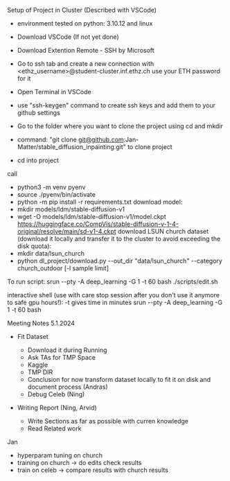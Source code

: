 
Setup of Project in Cluster (Described with VSCode)

- environment tested on python: 3.10.12 and linux

- Download VSCode (If not yet done)
- Download Extention Remote - SSH by Microsoft
- Go to ssh tab and create a new connection  with <ethz_username>@student-cluster.inf.ethz.ch use your ETH password for it
- Open Terminal in VSCode
- use "ssh-keygen" command to create ssh keys and add them to your github settings
- Go to the folder where you want to clone the project using cd and mkdir
- command: "git clone git@github.com:Jan-Matter/stable_diffusion_inpainting.git" to clone project
- cd into project

call
- python3 -m venv pyenv
- source ./pyenv/bin/activate
- python -m pip install -r requirements.txt
download model:
- mkdir models/ldm/stable-diffusion-v1
- wget -O models/ldm/stable-diffusion-v1/model.ckpt https://huggingface.co/CompVis/stable-diffusion-v-1-4-original/resolve/main/sd-v1-4.ckpt
download LSUN church dataset (download it locally and transfer it to the cluster to avoid exceeding the disk quota):
- mkdir data/lsun_church
- python dl_project/download.py --out_dir "data/lsun_church" --category church_outdoor [-l sample limit]

To run script:
srun --pty -A deep_learning -G 1 -t 60 bash ./scripts/edit.sh

interactive shell (use with care stop session after you don't use it anymore to safe gpu hours!):
-t gives time in minutes
srun --pty -A deep_learning -G 1 -t 60 bash





Meeting Notes 5.1.2024

- Fit Dataset
    - Download it during Running
    - Ask TAs for TMP Space
    - Kaggle
    - TMP DIR
    - Conclusion for now transform dataset locally to fit it on disk and document process (Andras)
    - Debug Celeb (Ning)

- Writing Report (Ning, Arvid)
    - Write Sections as far as possible with curren knowledge
    - Read Related work

Jan
- hyperparam tuning on church
- training on church -> do edits check results
- train on celeb -> compare results with church results






